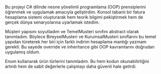 Bu projeyi C# dilinde nesne yönelimli programlama (OOP) prensiplerini öğrenmek ve uygulamak amacıyla geliştirdim. Konsol tabanlı bir fatura hesaplama sistemi oluşturarak hem teorik bilgimi pekiştirmek hem de gerçek dünya senaryolarına uyarlamak istedim.

Müşteri yapısını soyutladım ve TemelMusteri sınıfını abstract olarak tanımladım. Böylece BireyselMusteri ve KurumsalMusteri sınıflarını bu temel yapıdan türeterek her biri için farklı indirim hesaplama mantığı yazmam gerekti. Bu sayede override ve inheritance gibi OOP kavramlarını doğrudan uygulamış oldum.

Enum kullanarak ürün türlerini tanımladım. Bu hem kodun okunabilirliğini artırdı hem de sabit değerlerle çalışmayı daha güvenli hale getirdi.
